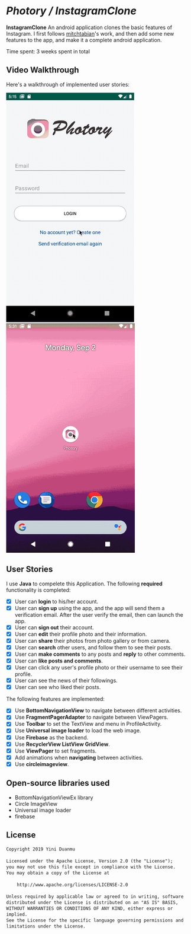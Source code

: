 # *Photory / InstagramClone*

**InstagramClone** An android application clones the basic features of Instagram. I first follows [mitchtabian](https://github.com/mitchtabian/Android-Instagram-Clone/tree/24e82c30bfc64b474b08f64c304564cb626a2bfc)'s work, and then add some new features to the app, and make it a complete android application.

Time spent: 3 weeks spent in total

## Video Walkthrough

Here's a walkthrough of implemented user stories:

![Video Walkthrough 1](show_photory1.gif)
![Video Walkthrough 1](show_photory2.gif)

## User Stories

I use **Java** to compelete this Application. The following **required** functionality is completed:

* [X] User can **login** to his/her account.
* [X] User can **sign up** using the app, and the app will send them a verification email. After the user verify the email, then can launch the app.
* [X] User can **sign out** their account.
* [X] User can **edit** their profile photo and their information.
* [X] User can **share** their photos from photo gallery or from camera.
* [X] User can **search** other users, and follow them to see their posts.
* [X] User can **make comments** to any posts and **reply** to other comments.
* [X] User can **like posts and comments**.
* [X] User can click any user's profile photo or their username to see their profile.
* [X] User can see the news of their followings.
* [X] User can see who liked their posts.

The following features are implemented:

* [X] Use **BottomNavigationView** to navigate between different activities.
* [X] Use **FragmentPagerAdapter** to navigate between ViewPagers.
* [X] Use **Toolbar** to set the TextView and menu in ProfileActivity.
* [X] Use **Universal image loader** to load the web image.
* [X] Use **Firebase** as the backend.
* [X] Use **RecyclerView ListView GridView**.
* [X] Use **ViewPager** to set fragments.
* [X] Add animations when **navigating** between activities.
* [X] Use **circleimageview**.

## Open-source libraries used

- BottomNavigationViewEx library
- Circle ImageView
- Universal image loader
- firebase

## License

    Copyright 2019 Yini Duanmu

    Licensed under the Apache License, Version 2.0 (the "License");
    you may not use this file except in compliance with the License.
    You may obtain a copy of the License at

        http://www.apache.org/licenses/LICENSE-2.0

    Unless required by applicable law or agreed to in writing, software
    distributed under the License is distributed on an "AS IS" BASIS,
    WITHOUT WARRANTIES OR CONDITIONS OF ANY KIND, either express or implied.
    See the License for the specific language governing permissions and
    limitations under the License.